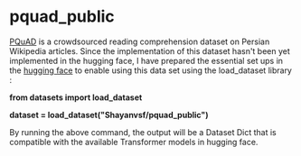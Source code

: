 # pquad_public
[PQuAD](https://arxiv.org/abs/2202.06219) is a crowdsourced reading comprehension dataset on Persian Wikipedia articles. 
Since the implementation of this dataset hasn't been yet implemented in the hugging face, I have prepared the essential set ups in the [hugging face](https://huggingface.co/datasets/Shayanvsf/pquad_public) to enable using this data set using the load_dataset library :

**from datasets import load_dataset**

**dataset = load_dataset("Shayanvsf/pquad_public")**

By running the above command, the output will be a Dataset Dict that is compatible with the available Transformer models in hugging face.




